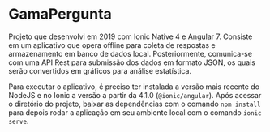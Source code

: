 # GamaPergunta

Projeto que desenvolvi em 2019 com Ionic Native 4 e Angular 7. Consiste em um aplicativo que opera offline para coleta de respostas e armazenamento em banco de dados local. Posteriormente, comunica-se com uma API Rest para submissão dos dados em formato JSON, os quais serão convertidos em gráficos para análise estatística.

Para executar o aplicativo, é preciso ter instalada a versão mais recente do NodeJS e no Ionic a versão a partir da 4.1.0 (`@ionic/angular`).
Após acessar o diretório do projeto, baixar as dependências com o comando `npm install` para depois rodar a aplicação em seu ambiente local com o comando `ionic serve`.
